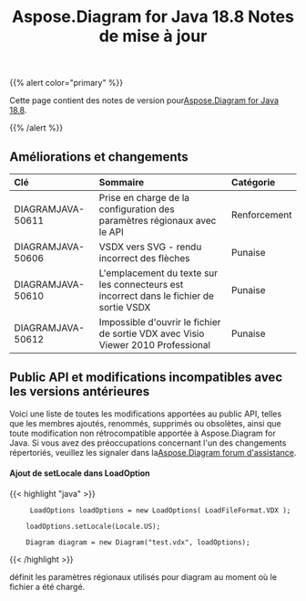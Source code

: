 ﻿---
title: Aspose.Diagram for Java 18.8 Notes de mise à jour
type: docs
weight: 50
url: /fr/java/aspose-diagram-for-java-18-8-release-notes/
---
{{% alert color="primary" %}} 

 Cette page contient des notes de version pour[Aspose.Diagram for Java 18.8](https://docs.aspose.com/diagram/java/aspose-diagram-for-java-18-8-release-notes/).

{{% /alert %}} 
## **Améliorations et changements**

|**Clé**|**Sommaire**|**Catégorie**|
|:- |:- |:- |
|DIAGRAMJAVA-50611|Prise en charge de la configuration des paramètres régionaux avec le API|Renforcement|
|DIAGRAMJAVA-50606|VSDX vers SVG - rendu incorrect des flèches|Punaise|
|DIAGRAMJAVA-50610|L'emplacement du texte sur les connecteurs est incorrect dans le fichier de sortie VSDX|Punaise|
|DIAGRAMJAVA-50612|Impossible d'ouvrir le fichier de sortie VDX avec Visio Viewer 2010 Professional|Punaise|
## **Public API et modifications incompatibles avec les versions antérieures**
Voici une liste de toutes les modifications apportées au public API, telles que les membres ajoutés, renommés, supprimés ou obsolètes, ainsi que toute modification non rétrocompatible apportée à Aspose.Diagram for Java. Si vous avez des préoccupations concernant l'un des changements répertoriés, veuillez les signaler dans la[Aspose.Diagram forum d'assistance](https://forum.aspose.com/c/diagram/17).
#### **Ajout de setLocale dans LoadOption**
{{< highlight "java" >}}

         LoadOptions loadOptions = new LoadOptions( LoadFileFormat.VDX ); 

        loadOptions.setLocale(Locale.US);

        Diagram diagram = new Diagram("test.vdx", loadOptions); 

{{< /highlight >}}

définit les paramètres régionaux utilisés pour diagram au moment où le fichier a été chargé.
